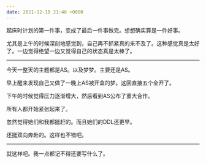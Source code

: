 ```yaml
---
date: 2021-12-10 21:48 +0800
---
```

<!-- more -->

起床时计划的第一件事，变成了最后一件事做完。想想确实算是一件好事。

尤其是上午的时候深刻地感觉到，自己再不抓紧真的来不及了。这种感觉真是太好了。一边觉得绝望一边又觉得自己的状态真是太棒了。

----

今天一整天的主题都是AS。以及梦梦。主要还是AS。

早上醒来发现自己又做了一晚上AS被开盒的梦。这回直接五个全开了。

下午的时候觉得压力逐渐增大，然后看到AS公布了重大合作。

所有人都开始紧张起来了。

忽然觉得她们和我都挺赶的。而且她们的DDL还更早。

还挺双向奔赴的。这样也不错吧。

----

就这样吧。我一点都记不得还要写什么了。
